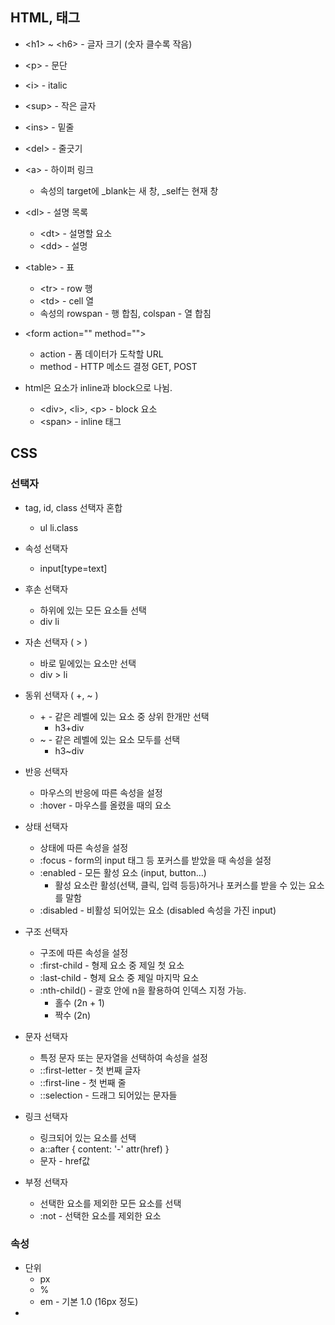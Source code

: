 ## HTML, 태그

* \<h1> ~ \<h6> - 글자 크기 (숫자 클수록 작음)
* \<p> - 문단
* \<i> - italic
* \<sup> - 작은 글자
* \<ins> - 밑줄
* \<del> - 줄긋기

* \<a> - 하이퍼 링크
  * 속성의 target에 _blank는 새 창, _self는 현재 창
  
* \<dl> - 설명 목록
  * \<dt> - 설명할 요소
  * \<dd> - 설명
  
* \<table> - 표
  * \<tr> - row 행
  * \<td> - cell 열
  * 속성의 rowspan - 행 합침, colspan - 열 합침

* \<form action="" method="">
  * action - 폼 데이터가 도착할 URL
  * method - HTTP 메소드 결정 GET, POST

* html은 요소가 inline과 block으로 나뉨.
  * \<div>, \<li>, \<p> - block 요소
  * \<span> - inline 태그

## CSS

### 선택자
* tag, id, class 선택자 혼합
  * ul li.class
  
* 속성 선택자
  * input[type=text]
  
* 후손 선택자
  * 하위에 있는 모든 요소들 선택
  * div li
  
* 자손 선택자 ( > )
  * 바로 밑에있는 요소만 선택
  * div > li

* 동위 선택자 ( +, ~ )
  * \+ - 같은 레벨에 있는 요소 중 상위 한개만 선택
    * h3+div
  * ~ - 같은 레벨에 있는 요소 모두를 선택
    * h3~div

* 반응 선택자
  * 마우스의 반응에 따른 속성을 설정
  * :hover - 마우스를 올렸을 때의 요소

* 상태 선택자
  * 상태에 따른 속성을 설정
  * :focus - form의 input 태그 등 포커스를 받았을 때 속성을 설정
  * :enabled - 모든 활성 요소 (input, button...)
    * 활성 요소란 활성(선택, 클릭, 입력 등등)하거나 포커스를 받을 수 있는 요소를 말함
  * :disabled - 비활성 되어있는 요소 (disabled 속성을 가진 input)

* 구조 선택자
  * 구조에 따른 속성을 설정
  * :first-child - 형제 요소 중 제일 첫 요소
  * :last-child - 형제 요소 중 제일 마지막 요소
  * :nth-child() - 괄호 안에 n을 활용하여 인덱스 지정 가능.
    * 홀수 (2n + 1)
    * 짝수 (2n)

* 문자 선택자
  * 특정 문자 또는 문자열을 선택하여 속성을 설정
  * ::first-letter - 첫 번째 글자
  * ::first-line - 첫 번째 줄
  * ::selection - 드래그 되어있는 문자들

* 링크 선택자
  * 링크되어 있는 요소를 선택
  * a::after { content: '-' attr(href) }
  * 문자 - href값
  
* 부정 선택자
  * 선택한 요소를 제외한 모든 요소를 선택
  * :not - 선택한 요소를 제외한 요소

### 속성
* 단위
  * px
  * %
  * em - 기본 1.0 (16px 정도)
* 
